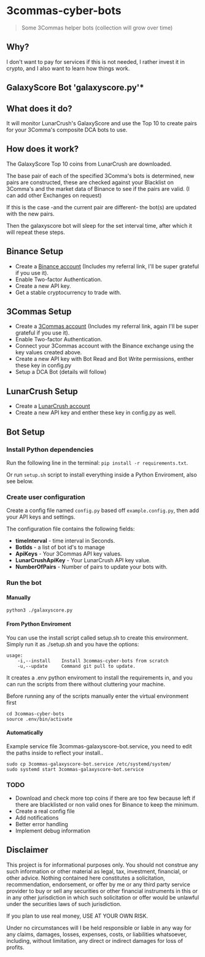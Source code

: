 # 3commas-cyber-bots
> Some 3Commas helper bots (collection will grow over time)

## Why?

I don't want to pay for services if this is not needed, I rather invest it in crypto, and I also want to learn how things work.

## GalaxyScore Bot 'galaxyscore.py'*

## What does it do?

It will monitor LunarCrush's GalaxyScore and use the Top 10 to create pairs for your 3Comma's composite DCA bots to use.

## How does it work?

The GalaxyScore Top 10 coins from LunarCrush are downloaded.

The base pair of each of the specified 3Comma's bots is determined, new pairs are constructed, these are checked against your Blacklist on 3Comma's and the market data of Binance to see if the pairs are valid. (I can add other Exchanges on request)

If this is the case -and the current pair are different- the bot(s) are updated with the new pairs.

Then the galaxyscore bot will sleep for the set interval time, after which it will repeat these steps.


## Binance Setup

-   Create a [Binance account](https://accounts.binance.com/en/register?ref=156153717) (Includes my referral link, I'll be super grateful if you use it).
-   Enable Two-factor Authentication.
-   Create a new API key.
-   Get a stable cryptocurrency to trade with.


## 3Commas Setup

-   Create a [3Commas account](https://3commas.io/?c=tc587527) (Includes my referral link, again I'll be super grateful if you use it).
-   Enable Two-factor Authentication.
-   Connect your 3Commas account with the Binance exchange using the key values created above.
-   Create a new API key with Bot Read and Bot Write permissions, enther these key in config.py
-   Setup a DCA Bot (details will follow)


## LunarCrush Setup

-   Create a [LunarCrush account](https://lunarcrush.com)
-   Create a new API key and enther these key in config.py as well.

## Bot Setup

### Install Python dependencies

Run the following line in the terminal: `pip install -r requirements.txt`.

Or run `setup.sh` script to install everything inside a Python Enviroment, also see below.

### Create user configuration

Create a config file named `config.py` based off `example.config.py`, then add your API keys and settings.

The configuration file contains the following fields:
-   **timeInterval** - time interval in Seconds.
-   **BotIds** - a list of bot id's to manage
-   **ApiKeys** - Your 3Commas API key values.
-   **LunarCrushApiKey** - Your LunarCrush API key value.
-   **NumberOfPairs** - Number of pairs to update your bots with.


### Run the bot

#### Manually
`python3 ./galaxyscore.py`

#### From Python Enviroment
You can use the install script called setup.sh to create this environment.
Simply run it as ./setup.sh and you have the options:
```
usage:
	-i,--install    Install 3commas-cyber-bots from scratch
	-u,--update     Command git pull to update.
```
It creates a .env python enviroment to install the requirements in, and you can run the scripts from there without cluttering your machine.

Before running any of the scripts manually enter the virtual environment first
```
cd 3commas-cyber-bots
source .env/bin/activate
```
#### Automatically

Example service file 3commas-galaxyscore-bot.service, you need to edit the paths inside to reflect your install..
```
sudo cp 3commas-galaxyscore-bot.service /etc/systemd/system/
sudo systemd start 3commas-galaxyscore-bot.service
```

### TODO
- Download and check more top coins if there are too few because left if there are blacklisted or non valid ones for Binance to keep the minimum.
- Create a real config file
- Add notifications
- Better error handling
- Implement debug information

## Disclaimer

This project is for informational purposes only. You should not construe any
such information or other material as legal, tax, investment, financial, or
other advice. Nothing contained here constitutes a solicitation, recommendation,
endorsement, or offer by me or any third party service provider to buy or sell
any securities or other financial instruments in this or in any other
jurisdiction in which such solicitation or offer would be unlawful under the
securities laws of such jurisdiction.

If you plan to use real money, USE AT YOUR OWN RISK.

Under no circumstances will I be held responsible or liable in any way for any
claims, damages, losses, expenses, costs, or liabilities whatsoever, including,
without limitation, any direct or indirect damages for loss of profits.
